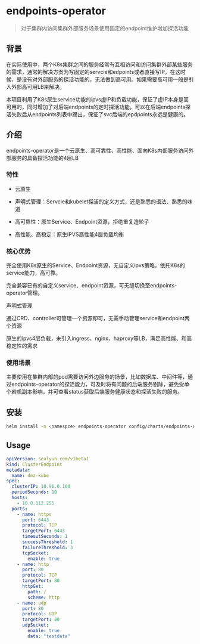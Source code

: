 # endpoints-operator

> 对于集群内访问集群外部服务场景使用固定的endpoint维护增加探活功能

## 背景

在实际使用中，两个K8s集群之间的服务经常有互相访问和访问集群外部某些服务的需求，通常的解决方案为写固定的servcie和edpoints或者直接写IP，在这时候，是没有对外部服务的探活功能的，无法做到高可用。如果需要高可用一般是引入外部高可用LB来解决。

本项目利用了K8s原生service功能的ipvs虚IP和负载功能，保证了虚IP本身是高可用的，同时增加了对后端endpoints的定时探活功能，可以在后端endpoints探活失败后从endpoints列表中踢出，保证了svc后端的epdpoints永远是健康的。

## 介绍

endpoints-operator是一个云原生、高可靠性、高性能、面向K8s内部服务访问外部服务的具备探活功能的4层LB

### 特性

- 云原生

- 声明式管理：Servcie和kubelet探活的定义方式，还是熟悉的语法、熟悉的味道

- 高可靠性：原生Service、Endpoint资源，拒绝重复造轮子

- 高性能、高稳定：原生IPVS高性能4层负载均衡

  

### 核心优势

完全使用K8s原生的Service、Endpoint资源，无自定义ipvs策略，依托K8s的service能力，高可靠。

完全兼容已有的自定义service、endpoint资源，可无缝切换至endpoints-operator管理。

声明式管理

通过CRD、controller可管理一个资源即可，无需手动管理service和endpoint两个资源

原生的ipvs4层负载，未引入ingress、nginx、haproxy等LB，满足高性能、和高稳定性的需求

### 使用场景

主要使用在集群内部的pod需要访问外边服务的场景，比如数据库、中间件等，通过endpoints-operator的探活能力，可及时将有问题的后端服务剔除，避免受单个宕机副本影响，并可查看status获取后端服务健康状态和探活失败的服务。

## 安装

```bash
helm install -n <namespce> endpoints-operator config/charts/endpoints-operator
```

## Usage

```yaml
apiVersion: sealyun.com/v1beta1
kind: ClusterEndpoint
metadata:
  name: dmz-kube
spec:
  clusterIP: 10.96.0.100
  periodSeconds: 10
  hosts:
    - 10.0.112.255
  ports:
    - name: https
      port: 6443
      protocol: TCP
      targetPort: 6443
      timeoutSeconds: 1
      successThreshold: 1
      failureThreshold: 3
      tcpSocket:
        enable: true
    - name: http
      port: 80
      protocol: TCP
      targetPort: 80
      httpGet:
        path: /
        scheme: http
    - name: udp
      port: 80
      protocol: UDP
      targetPort: 80
      udpSocket:
        enable: true
        data: "testdata"
```
